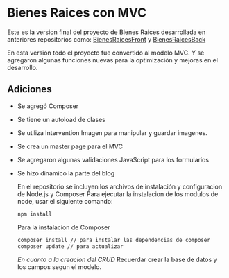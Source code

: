 # Bienes Raices con MVC
Este es la version final del proyecto de Bienes Raices desarrollada en anteriores repositorios como:
[BienesRaicesFront](https://github.com/rdarwinst/bienes-raices-front) y [BienesRaicesBack](https://github.com/rdarwinst/bienesraices-back)

En esta versión todo el proyecto fue convertido al modelo MVC. Y se agregaron algunas funciones nuevas para la optimización y mejoras en el desarrollo.

## Adiciones
* Se agregó Composer
* Se tiene un autoload de clases
* Se utiliza Intervention Imagen para manipular y guardar imagenes.
* Se crea un master page para el MVC
* Se agregaron algunas validaciones JavaScript para los formularios
* Se hizo dinamico la parte del blog

  En el repositorio se incluyen los archivos de instalación y configuracion de Node.js y Composer
  Para ejecutar la instalacion de los modulos de node, usar el siguiente comando:
  ```bash
  npm install
  ```
  Para la instalacion de Composer
  ```bash
  composer install // para instalar las dependencias de composer
  composer update // para actualizar   
  ```
  *_En cuanto a la creacion del CRUD_*
  Recuerdar crear la base de datos y los campos segun el modelo.